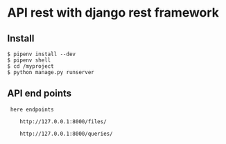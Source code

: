 # API rest with django rest framework

## Install

```
$ pipenv install --dev
$ pipenv shell
$ cd /myproject
$ python manage.py runserver
```

## API end points
```
 here endpoints

	http://127.0.0.1:8000/files/

	http://127.0.0.1:8000/queries/
```
  